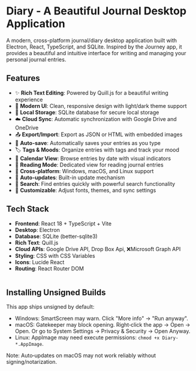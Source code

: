 # Diary - A Beautiful Journal Desktop Application

A modern, cross-platform journal/diary desktop application built with Electron, React, TypeScript, and SQLite. Inspired by the Journey app, it provides a beautiful and intuitive interface for writing and managing your personal journal entries.

## Features

- ✨ **Rich Text Editing**: Powered by Quill.js for a beautiful writing experience
- 🎨 **Modern UI**: Clean, responsive design with light/dark theme support
- 💾 **Local Storage**: SQLite database for secure local storage
- ☁️ **Cloud Sync**: Automatic synchronization with Google Drive and OneDrive
- 📤 **Export/Import**: Export as JSON or HTML with embedded images
- 🔄 **Auto-save**: Automatically saves your entries as you type
- 🏷️ **Tags & Moods**: Organize entries with tags and track your mood
- 📅 **Calendar View**: Browse entries by date with visual indicators
- 📖 **Reading Mode**: Dedicated view for reading journal entries
- 📱 **Cross-platform**: Windows, macOS, and Linux support
- 🔄 **Auto-updates**: Built-in update mechanism
- 🎯 **Search**: Find entries quickly with powerful search functionality
- 🎨 **Customizable**: Adjust fonts, themes, and sync settings

## Tech Stack

- **Frontend**: React 18 + TypeScript + Vite
- **Desktop**: Electron
- **Database**: SQLite (better-sqlite3)
- **Rich Text**: Quill.js
- **Cloud APIs**: Google Drive API, Drop Box Api, ❌Microsoft Graph API
- **Styling**: CSS with CSS Variables
- **Icons**: Lucide React
- **Routing**: React Router DOM

```

```

## Installing Unsigned Builds

This app ships unsigned by default:

- Windows: SmartScreen may warn. Click "More info" → "Run anyway".
- macOS: Gatekeeper may block opening. Right‑click the app → Open → Open. Or go to System Settings → Privacy & Security → Open Anyway.
- Linux: AppImage may need execute permissions: `chmod +x Diary-*.AppImage`.

Note: Auto‑updates on macOS may not work reliably without signing/notarization.
